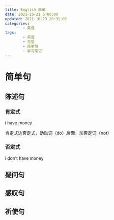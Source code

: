 ```yaml
---
title: English 简单
date: 2021-10-21 6:00:00
updated: 2021-10-23 20:31:00
categories:
        - 英语
tags:
        - 英语
        - 句型
        - 简单句
        - 学习笔记
---
```


# 简单句

## 陈述句

### 肯定式

i have money

肯定式边否定式，助动词（do）后面，加否定词（not）

### 否定式

i don’t have money

## 疑问句

## 感叹句

## 祈使句
